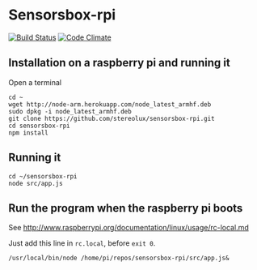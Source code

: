 # Sensorsbox-rpi

[![Build Status](https://travis-ci.org/stereolux/sensorsbox-rpi.svg)](https://travis-ci.org/stereolux/sensorsbox-rpi) [![Code Climate](https://codeclimate.com/github/stereolux/sensorsbox-rpi/coverage.png)](https://codeclimate.com/github/stereolux/sensorsbox-rpi)

## Installation on a raspberry pi and running it

Open a terminal

```
cd ~
wget http://node-arm.herokuapp.com/node_latest_armhf.deb
sudo dpkg -i node_latest_armhf.deb
git clone https://github.com/stereolux/sensorsbox-rpi.git
cd sensorsbox-rpi
npm install
```

## Running it

```
cd ~/sensorsbox-rpi
node src/app.js
```

## Run the program when the raspberry pi boots

See http://www.raspberrypi.org/documentation/linux/usage/rc-local.md

Just add this line in `rc.local`, before `exit 0`.

```
/usr/local/bin/node /home/pi/repos/sensorsbox-rpi/src/app.js&
```
